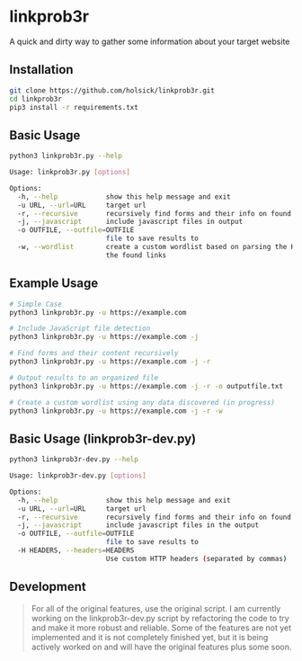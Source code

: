 # linkprob3r
A quick and dirty way to gather some information about your target website

## Installation
```bash
git clone https://github.com/holsick/linkprob3r.git
cd linkprob3r
pip3 install -r requirements.txt
```

## Basic Usage
```bash
python3 linkprob3r.py --help

Usage: linkprob3r.py [options]

Options:
  -h, --help            show this help message and exit
  -u URL, --url=URL     target url
  -r, --recursive       recursively find forms and their info on found links
  -j, --javascript      include javascript files in output
  -o OUTFILE, --outfile=OUTFILE
                        file to save results to
  -w, --wordlist        create a custom wordlist based on parsing the HTML of
                        the found links
```

## Example Usage
```bash
# Simple Case
python3 linkprob3r.py -u https://example.com

# Include JavaScript file detection
python3 linkprob3r.py -u https://example.com -j

# Find forms and their content recursively
python3 linkprob3r.py -u https://example.com -j -r

# Output results to an organized file
python3 linkprob3r.py -u https://example.com -j -r -o outputfile.txt

# Create a custom wordlist using any data discovered (in progress)
python3 linkprob3r.py -u https://example.com -j -r -w
```

## Basic Usage (linkprob3r-dev.py)
```bash
python3 linkprob3r-dev.py --help 

Usage: linkprob3r-dev.py [options]

Options:
  -h, --help            show this help message and exit
  -u URL, --url=URL     target url
  -r, --recursive       recursively find forms and their info on found links
  -j, --javascript      include javascript files in the output
  -o OUTFILE, --outfile=OUTFILE
                        file to save results to
  -H HEADERS, --headers=HEADERS
                        Use custom HTTP headers (separated by commas)
```

## Development
> For all of the original features, use the original script. I am currently working on the linkprob3r-dev.py script by refactoring the code to try and make it more robust and reliable. Some of the features are not yet implemented and it is not completely finished yet, but it is being actively worked on and will have the original features plus some soon.

